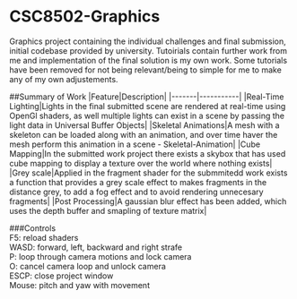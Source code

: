 # CSC8502-Graphics
Graphics project containing the individual challenges and final submission, initial codebase provided by university. 
Tutoirials contain further work from me and implementation of the final solution is my own work. Some tutorials have been removed for not being relevant/being to simple for me to make any of my own adjustements.

##Summary of Work
|Feature|Description|
|-------|-----------|
|Real-Time Lighting|Lights in the final submitted scene are rendered at real-time using OpenGl shaders, as well multiple lights can exist in a scene by passing the light data in Universal Buffer Objects|
|Skeletal Animations|A mesh with a skeleton can be loaded along with an animation, and over time haver the mesh perform this animation in a scene - Skeletal-Animation|
|Cube Mapping|In the submitted work project there exists a skybox that has used cube mapping to display a texture over the world where nothing exists|
|Grey scale|Applied in the fragment shader for the submmitedd work exists a function that provides a  grey scale effect to makes fragments in the distance grey, to add a fog effect and to avoid rendering unnecesary fragments|
|Post Processing|A gaussian blur effect has been added, which uses the depth buffer and smapling of texture matrix|

###Controls  
F5: reload shaders  
WASD: forward, left, backward and right strafe  
P: loop through camera motions and lock camera  
O: cancel camera loop and unlock camera  
ESCP: close project window  
Mouse: pitch and yaw with movement  
